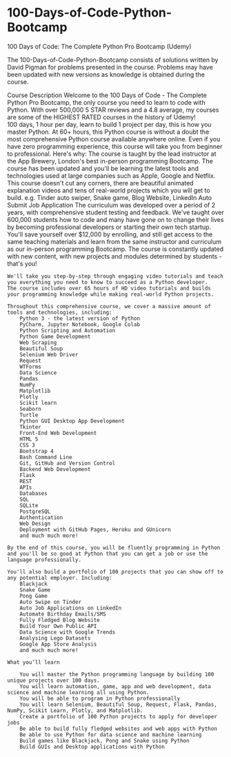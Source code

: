 # 100-Days-of-Code-Python-Bootcamp
100 Days of Code: The Complete Python Pro Bootcamp (Udemy)

The 100-Days-of-Code-Python-Bootcamp consists of solutions written by David Pigman for problems presented in the course.  Problems may have been updated with new versions as knowledge is obtained during the course.


Course Description
    Welcome to the 100 Days of Code - The Complete Python Pro Bootcamp, the only course you need to learn to code with Python. With over 500,000 5 STAR reviews and a 4.8 average, my courses are some of the HIGHEST RATED courses in the history of Udemy!  
    100 days, 1 hour per day, learn to build 1 project per day, this is how you master Python.
    At 60+ hours, this Python course is without a doubt the most comprehensive Python course available anywhere online. Even if you have zero programming experience, this course will take you from beginner to professional. Here's why:
        The course is taught by the lead instructor at the App Brewery, London's best in-person programming Bootcamp.
        The course has been updated and you'll be learning the latest tools and technologies used at large companies such as Apple, Google and Netflix.
        This course doesn't cut any corners, there are beautiful animated explanation videos and tens of real-world projects which you will get to build. e.g. Tinder auto swiper, Snake game, Blog Website, LinkedIn Auto Submit Job Application
        The curriculum was developed over a period of 2 years, with comprehensive student testing and feedback.
        We've taught over 600,000 students how to code and many have gone on to change their lives by becoming professional developers or starting their own tech startup.
        You'll save yourself over $12,000 by enrolling, and still get access to the same teaching materials and learn from the same instructor and curriculum as our in-person programming Bootcamp.
        The course is constantly updated with new content, with new projects and modules determined by students - that's you!

    We'll take you step-by-step through engaging video tutorials and teach you everything you need to know to succeed as a Python developer.
    The course includes over 65 hours of HD video tutorials and builds your programming knowledge while making real-world Python projects.

    Throughout this comprehensive course, we cover a massive amount of tools and technologies, including:
        Python 3 - the latest version of Python
        PyCharm, Jupyter Notebook, Google Colab
        Python Scripting and Automation
        Python Game Development
        Web Scraping
        Beautiful Soup
        Selenium Web Driver
        Request
        WTForms
        Data Science
        Pandas
        NumPy
        Matplotlib
        Plotly
        Scikit learn
        Seaborn
        Turtle
        Python GUI Desktop App Development
        Tkinter
        Front-End Web Development
        HTML 5
        CSS 3
        Bootstrap 4
        Bash Command Line
        Git, GitHub and Version Control
        Backend Web Development
        Flask
        REST
        APIs
        Databases
        SQL
        SQLite
        PostgreSQL
        Authentication
        Web Design
        Deployment with GitHub Pages, Heroku and GUnicorn
        and much much more!

    By the end of this course, you will be fluently programming in Python and you'll be so good at Python that you can get a job or use the language professionally.

    You'll also build a portfolio of 100 projects that you can show off to any potential employer. Including:
        Blackjack
        Snake Game
        Pong Game
        Auto Swipe on Tinder
        Auto Job Applications on LinkedIn
        Automate Birthday Emails/SMS
        Fully Fledged Blog Website
        Build Your Own Public API
        Data Science with Google Trends
        Analysing Lego Datasets
        Google App Store Analysis
        and much much more!

    What you’ll learn

        You will master the Python programming language by building 100 unique projects over 100 days.
        You will learn automation, game, app and web development, data science and machine learning all using Python.
        You will be able to program in Python professionally
        You will learn Selenium, Beautiful Soup, Request, Flask, Pandas, NumPy, Scikit Learn, Plotly, and Matplotlib.
        Create a portfolio of 100 Python projects to apply for developer jobs
        Be able to build fully fledged websites and web apps with Python
        Be able to use Python for data science and machine learning
        Build games like Blackjack, Pong and Snake using Python
        Build GUIs and Desktop applications with Python

